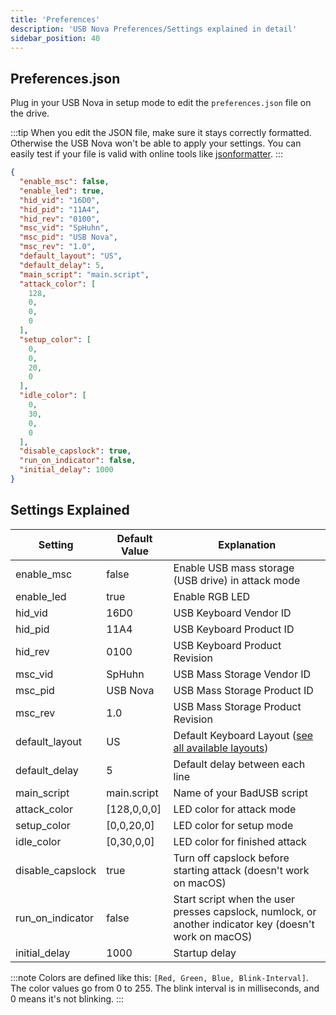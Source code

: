 ```yaml
---
title: 'Preferences'
description: 'USB Nova Preferences/Settings explained in detail'
sidebar_position: 40
---
```


## Preferences.json

Plug in your USB Nova in setup mode to edit the `preferences.json` file on the drive.

:::tip
When you edit the JSON file, make sure it stays correctly formatted. Otherwise the USB Nova won't be able to apply your settings. 
You can easily test if your file is valid with online tools like [jsonformatter](https://jsonformatter.org/).
:::

```json
{
  "enable_msc": false,
  "enable_led": true,
  "hid_vid": "16D0",
  "hid_pid": "11A4",
  "hid_rev": "0100",
  "msc_vid": "SpHuhn",
  "msc_pid": "USB Nova",
  "msc_rev": "1.0",
  "default_layout": "US",
  "default_delay": 5,
  "main_script": "main.script",
  "attack_color": [
    128,
    0,
    0,
    0
  ],
  "setup_color": [
    0,
    0,
    20,
    0
  ],
  "idle_color": [
    0,
    30,
    0,
    0
  ],
  "disable_capslock": true,
  "run_on_indicator": false,
  "initial_delay": 1000
}
```

## Settings Explained

| Setting | Default Value | Explanation |
| ------- | ------------- | ----------- |
| enable_msc | false | Enable USB mass storage (USB drive) in attack mode |
| enable_led | true | Enable RGB LED |
| hid_vid | 16D0 | USB Keyboard Vendor ID |
| hid_pid | 11A4 | USB Keyboard Product ID |
| hid_rev | 0100 | USB Keyboard Product Revision |
| msc_vid | SpHuhn | USB Mass Storage Vendor ID |
| msc_pid | USB Nova | USB Mass Storage Product ID |
| msc_rev | 1.0 | USB Mass Storage Product Revision |
| default_layout | US | Default Keyboard Layout ([see all available layouts](scripting/functions.md#available-keyboard-layouts)) |
| default_delay | 5 | Default delay between each line |
| main_script | main.script | Name of your BadUSB script |
| attack_color | [128,0,0,0] | LED color for attack mode |
| setup_color | [0,0,20,0] | LED color for setup mode |
| idle_color | [0,30,0,0] | LED color for finished attack |
| disable_capslock | true | Turn off capslock before starting attack (doesn't work on macOS) |
| run_on_indicator | false | Start script when the user presses capslock, numlock, or another indicator key (doesn't work on macOS) |
| initial_delay | 1000 | Startup delay |

:::note
Colors are defined like this: `[Red, Green, Blue, Blink-Interval]`. The color values go from 0 to 255. The blink interval is in milliseconds, and 0 means it's not blinking.
:::
